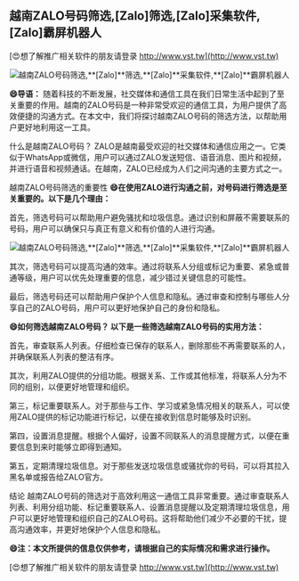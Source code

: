 ## **越南ZALO号码筛选,**[Zalo]**筛选,**[Zalo]**采集软件,**[Zalo]**霸屏机器人**

[😍想了解推广相关软件的朋友请登录 http://www.vst.tw](http://www.vst.tw)

 <center><img src="https://vst.tw/MP4/tuiguang/png/5.png" alt="越南ZALO号码筛选,**[Zalo]**筛选,**[Zalo]**采集软件,**[Zalo]**霸屏机器人"></center>

**😄导语：**
随着科技的不断发展，社交媒体和通信工具在我们日常生活中起到了至关重要的作用。越南的ZALO号码是一种非常受欢迎的通信工具，为用户提供了高效便捷的沟通方式。在本文中，我们将探讨越南ZALO号码的筛选方法，以帮助用户更好地利用这一工具。

什么是越南ZALO号码？
ZALO是越南最受欢迎的社交媒体和通信应用之一。它类似于WhatsApp或微信，用户可以通过ZALO发送短信、语音消息、图片和视频，并进行语音和视频通话。在越南，ZALO已经成为人们之间沟通的主要方式之一。

越南ZALO号码筛选的重要性
**😄在使用ZALO进行沟通之前，对号码进行筛选是至关重要的。以下是几个理由：**

首先，筛选号码可以帮助用户避免骚扰和垃圾信息。通过识别和屏蔽不需要联系的号码，用户可以确保只与真正有意义和有价值的人进行沟通。

 <center><img src="https://vst.tw/MP4/tuiguang/png/0.png" alt="越南ZALO号码筛选,**[Zalo]**筛选,**[Zalo]**采集软件,**[Zalo]**霸屏机器人"></center>

其次，筛选号码可以提高沟通的效率。通过将联系人分组或标记为重要、紧急或普通等级，用户可以优先处理重要的信息，减少错过关键信息的可能性。

最后，筛选号码还可以帮助用户保护个人信息和隐私。通过审查和控制与哪些人分享自己的ZALO号码，用户可以更好地保护自己的身份和隐私。

**😄如何筛选越南ZALO号码？ 以下是一些筛选越南ZALO号码的实用方法：**

首先，审查联系人列表。仔细检查已保存的联系人，删除那些不再需要联系的人，并确保联系人列表的整洁有序。

其次，利用ZALO提供的分组功能。根据关系、工作或其他标准，将联系人分为不同的组别，以便更好地管理和组织。

第三，标记重要联系人。对于那些与工作、学习或紧急情况相关的联系人，可以使用ZALO提供的标记功能进行标记，以便在接收到信息时能够及时识别。

第四，设置消息提醒。根据个人偏好，设置不同联系人的消息提醒方式，以便在重要信息到来时能够立即得到通知。

第五，定期清理垃圾信息。对于那些发送垃圾信息或骚扰你的号码，可以将其拉入黑名单或报告给ZALO官方。

结论 越南ZALO号码的筛选对于高效利用这一通信工具非常重要。通过审查联系人列表、利用分组功能、标记重要联系人、设置消息提醒以及定期清理垃圾信息，用户可以更好地管理和组织自己的ZALO号码。这将帮助他们减少不必要的干扰，提高沟通效率，并更好地保护个人信息和隐私。

**😄注：本文所提供的信息仅供参考，请根据自己的实际情况和需求进行操作。**

[😍想了解推广相关软件的朋友请登录 http://www.vst.tw](http://www.vst.tw)



